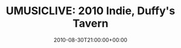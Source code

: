 ---
templateKey: event
guid: 089595a9-6eab-11ea-99c5-002590d1d1b0
date: 2010-08-30T21:00:00+00:00
eventTime: '9pm'
title: "UMUSICLIVE: 2010 Indie, Duffy's Tavern"
artist: 'UMUSICLIVE: 2010 Indie'
city: Toronto
venue: Duffy's Tavern
group: LEO37
---